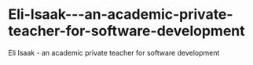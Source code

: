 # Eli-Isaak---an-academic-private-teacher-for-software-development
Eli Isaak - an academic private teacher for software development
